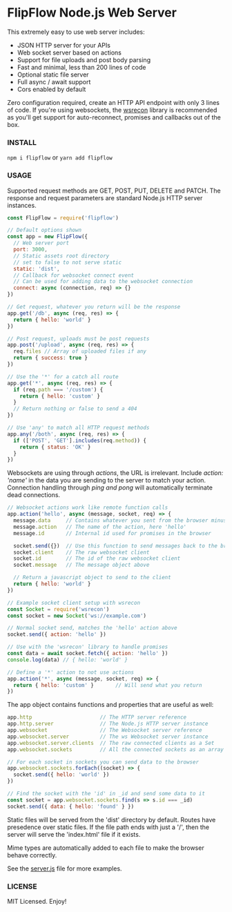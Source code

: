# FlipFlow Node.js Web Server

This extremely easy to use web server includes:

* JSON HTTP server for your APIs
* Web socket server based on actions
* Support for file uploads and post body parsing
* Fast and minimal, less than 200 lines of code
* Optional static file server
* Full async / await support
* Cors enabled by default

Zero configuration required, create an HTTP API endpoint with only 3 lines of code. If you're using websockets, the [wsrecon](https://github.com/fugroup/wsrecon) library is recommended as you'll get support for auto-reconnect, promises and callbacks out of the box.

### INSTALL
```npm i flipflow``` or ```yarn add flipflow```

### USAGE
Supported request methods are GET, POST, PUT, DELETE and PATCH. The response and request parameters are standard Node.js HTTP server instances.
```javascript
const FlipFlow = require('flipflow')

// Default options shown
const app = new FlipFlow({
  // Web server port
  port: 3000,
  // Static assets root directory
  // set to false to not serve static
  static: 'dist',
  // Callback for websocket connect event
  // Can be used for adding data to the websocket connection
  connect: async (connection, req) => {}
})

// Get request, whatever you return will be the response
app.get('/db', async (req, res) => {
  return { hello: 'world' }
})

// Post request, uploads must be post requests
app.post('/upload', async (req, res) => {
  req.files // Array of uploaded files if any
  return { success: true }
})

// Use the '*' for a catch all route
app.get('*', async (req, res) => {
  if (req.path === '/custom') {
    return { hello: 'custom' }
  }
  // Return nothing or false to send a 404
})

// Use 'any' to match all HTTP request methods
app.any('/both', async (req, res) => {
  if (['POST', 'GET'].includes(req.method)) {
    return { status: 'OK' }
  }
})
```
Websockets are using through *actions*, the URL is irrelevant. Include *action: 'name'* in the data you are sending to the server to match your action. Connection handling through *ping and pong* will automatically terminate dead connections.
```javascript
// Websocket actions work like remote function calls
app.action('hello', async (message, socket, req) => {
  message.data     // Contains whatever you sent from the browser minus the action
  message.action   // The name of the action, here 'hello'
  message.id       // Internal id used for promises in the browser

  socket.send({})  // Use this function to send messages back to the browser
  socket.client    // The raw websocket client
  socket.id        // The id of the raw websocket client
  socket.message   // The message object above

  // Return a javascript object to send to the client
  return { hello: 'world' }
})

// Example socket client setup with wsrecon
const Socket = require('wsrecon')
const socket = new Socket('ws://example.com')

// Normal socket send, matches the 'hello' action above
socket.send({ action: 'hello' })

// Use with the 'wsrecon' library to handle promises
const data = await socket.fetch({ action: 'hello' })
console.log(data) // { hello: 'world' }

// Define a '*' action to not use actions
app.action('*', async (message, socket, req) => {
  return { hello: 'custom' }       // Will send what you return
})
```
The app object contains functions and properties that are useful as well:
```javascript
app.http                      // The HTTP server reference
app.http.server               // The Node.js HTTP server instance
app.websocket                 // The Websocket server reference
app.websocket.server          // The ws Websocket server instance
app.websocket.server.clients  // The raw connected clients as a Set
app.websocket.sockets         // All the connected sockets as an array

// For each socket in sockets you can send data to the browser
app.websocket.sockets.forEach((socket) => {
  socket.send({ hello: 'world' })
})

// Find the socket with the 'id' in _id and send some data to it
const socket = app.websocket.sockets.find(s => s.id === _id)
socket.send({ data: { hello: 'found' } })
```

Static files will be served from the 'dist' directory by default. Routes have presedence over static files. If the file path ends with just a '/', then the server will serve the 'index.html' file if it exists.

Mime types are automatically added to each file to make the browser behave correctly.

See the [server.js](https://github.com/fugroup/flipflow/blob/master/server.js) file for more examples.

### LICENSE

MIT Licensed. Enjoy!